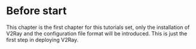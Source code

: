 # Before start

This chapter is the first chapter for this tutorials set, only the installation of V2Ray and the configuration file format will be introduced. This is just the first step in deploying V2Ray.
